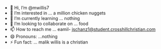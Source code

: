 - 👋 Hi, I’m @mwillis7
- 👀 I’m interested in ... a million chicken nuggets
- 🌱 I’m currently learning ... nothing
- 💞️ I’m looking to collaborate on ... food
- 📫 How to reach me ... eamil- jschanz1@student.crosshillchristian.com
- 😄 Pronouns: ...nothing
- ⚡ Fun fact: ... malik willis is a christian

<!---
mwillis7/mwillis7 is a ✨ special ✨ repository because its `README.md` (this file) appears on your GitHub profile.
You can click the Preview link to take a look at your changes.
--->
